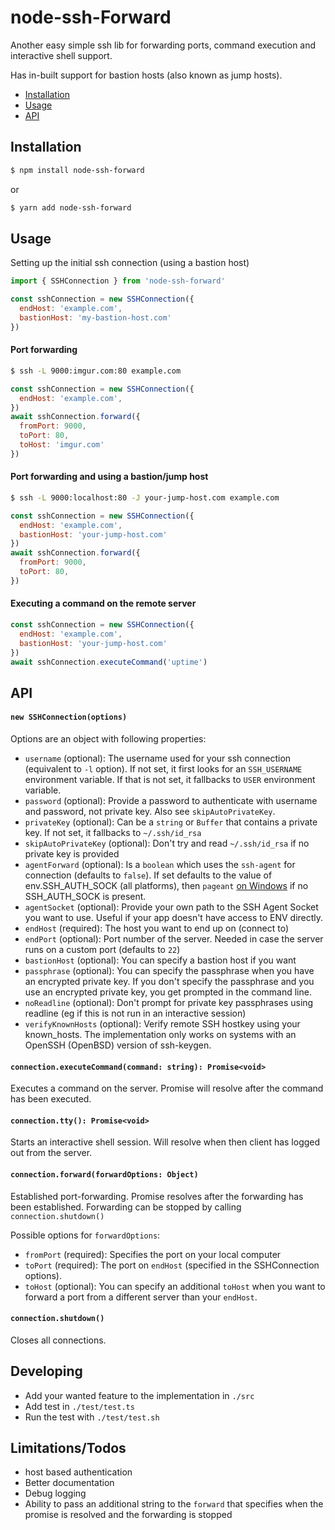 # node-ssh-Forward

Another easy simple ssh lib for forwarding ports, command execution and interactive shell support.

Has in-built support for bastion hosts (also known as jump hosts).

* [Installation](#installation)
* [Usage](#usage)
* [API](#api)




## <a name="installation">Installation</a>

```sh
$ npm install node-ssh-forward
```
or

```sh
$ yarn add node-ssh-forward
```

## <a name="usage">Usage</a>

Setting up the initial ssh connection (using a bastion host)

```js
import { SSHConnection } from 'node-ssh-forward'

const sshConnection = new SSHConnection({
  endHost: 'example.com',
  bastionHost: 'my-bastion-host.com'
})
```

#### Port forwarding

```sh
$ ssh -L 9000:imgur.com:80 example.com
```

```js
const sshConnection = new SSHConnection({
  endHost: 'example.com',
})
await sshConnection.forward({
  fromPort: 9000,
  toPort: 80,
  toHost: 'imgur.com'
})
```

#### Port forwarding and using a bastion/jump host

```sh
$ ssh -L 9000:localhost:80 -J your-jump-host.com example.com
```

```js
const sshConnection = new SSHConnection({
  endHost: 'example.com',
  bastionHost: 'your-jump-host.com'
})
await sshConnection.forward({
  fromPort: 9000,
  toPort: 80,
})
```

#### Executing a command on the remote server

```js
const sshConnection = new SSHConnection({
  endHost: 'example.com',
  bastionHost: 'your-jump-host.com'
})
await sshConnection.executeCommand('uptime')
```

## <a name="api">API</a>

#### `new SSHConnection(options)`

Options are an object with following properties:

* `username` (optional): The username used for your ssh connection (equivalent to `-l` option). If not set, it first looks for an `SSH_USERNAME` environment variable. If that is not set, it fallbacks to `USER` environment variable.
* `password` (optional): Provide a password to authenticate with username and password, not private key. Also see `skipAutoPrivateKey`.
* `privateKey` (optional): Can be a `string` or `Buffer` that contains a private key. If not set, it fallbacks to `~/.ssh/id_rsa`
* `skipAutoPrivateKey` (optional): Don't try and read `~/.ssh/id_rsa` if no private key is provided
* `agentForward` (optional): Is a `boolean` which uses the `ssh-agent` for connection (defaults to `false`). If set defaults to the value of env.SSH_AUTH_SOCK (all platforms), then `pageant` [on Windows](https://github.com/mscdex/ssh2#client-methods) if no SSH_AUTH_SOCK is present.
* `agentSocket` (optional): Provide your own path to the SSH Agent Socket you want to use. Useful if your app doesn't have access to ENV directly.
* `endHost` (required): The host you want to end up on (connect to)
* `endPort` (optional): Port number of the server. Needed in case the server runs on a custom port (defaults to `22`)
* `bastionHost` (optional): You can specify a bastion host if you want
* `passphrase` (optional): You can specify the passphrase when you have an encrypted private key. If you don't specify the passphrase and you use an encrypted private key, you get prompted in the command line.
* `noReadline` (optional): Don't prompt for private key passphrases using readline (eg if this is not run in an interactive session)
* `verifyKnownHosts` (optional): Verify remote SSH hostkey using your known_hosts. The implementation only works on systems with an OpenSSH (OpenBSD) version of ssh-keygen.

#### `connection.executeCommand(command: string): Promise<void>`

Executes a command on the server. Promise will resolve after the command has been executed.

#### `connection.tty(): Promise<void>`

Starts an interactive shell session. Will resolve when then client has logged out from the server.

#### `connection.forward(forwardOptions: Object)`

Established port-forwarding. Promise resolves after the forwarding has been established. Forwarding can be stopped by calling `connection.shutdown()`

Possible options for `forwardOptions`:

* `fromPort` (required): Specifies the port on your local computer
* `toPort` (required): The port on `endHost` (specified in the SSHConnection options).
* `toHost` (optional): You can specify an additional `toHost` when you want to forward a port from a different server than your `endHost`.

#### `connection.shutdown()`

Closes all connections.

## Developing

* Add your wanted feature to the implementation in `./src`
* Add test in `./test/test.ts`
* Run the test with `./test/test.sh`

## Limitations/Todos
* host based authentication
* Better documentation
* Debug logging
* Ability to pass an additional string to the `forward` that specifies when the promise is resolved and the forwarding is stopped



